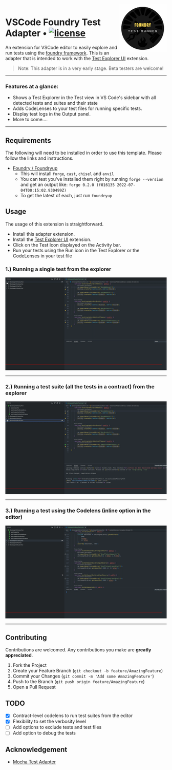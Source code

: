 <img align="right" width="150" height="150" top="100" src="./assets/logo.png">

# VSCode Foundry Test Adapter • [![license](https://img.shields.io/badge/MIT-brown.svg?label=license)](https://github.com/PraneshASP/vscode-foundry-test-adapter/blob/main/LICENSE)

An extension for VSCode editor to easily explore and run tests using the [foundry framework](https://github.com/gakonst/foundry). This is an adapter that is intended to work with the [Test Explorer UI](https://marketplace.visualstudio.com/items?itemName=hbenl.vscode-test-explorer) extension.

> Note: This adapter is in a very early stage. Beta testers are welcome!

---

### Features at a glance:

- Shows a Test Explorer in the Test view in VS Code's sidebar with all detected tests and suites and their state
- Adds CodeLenses to your test files for running specific tests.
- Display test logs in the Output panel.
- More to come....

---

## Requirements

The following will need to be installed in order to use this template. Please follow the links and instructions.

- [Foundry / Foundryup](https://github.com/gakonst/foundry)
  - This will install `forge`, `cast`, `chisel` and `anvil`
  - You can test you've installed them right by running `forge --version` and get an output like: `forge 0.2.0 (f016135 2022-07-04T00:15:02.930499Z)`
  - To get the latest of each, just run `foundryup`

## Usage

The usage of this extension is straightforward. 
- Install this adapter extension.
- Install the [Test Explorer UI](https://marketplace.visualstudio.com/items?itemName=hbenl.vscode-test-explorer) extension.
- Click on the Test Icon displayed on the Activity bar.
- Run your tests using the Run icon in the Test Explorer or the CodeLenses in your test file

### 1.) Running a single test from the explorer

<img src="./assets/single_test.gif" />

---

### 2.) Running a test suite (all the tests in a contract) from the explorer

<img src="./assets/run_suite.gif" />

---

### 3.) Running a test using the Codelens (inline option in the editor)

<img src="./assets/codelens.gif" />

---

<!-- CONTRIBUTING -->

## Contributing

Contributions are welcomed. Any contributions you make are **greatly appreciated**.

1. Fork the Project
2. Create your Feature Branch (`git checkout -b feature/AmazingFeature`)
3. Commit your Changes (`git commit -m 'Add some AmazingFeature'`)
4. Push to the Branch (`git push origin feature/AmazingFeature`)
5. Open a Pull Request

<!-- TODO -->

## TODO

- [x] Contract-level codelens to run test suites from the editor
- [x] Flexibility to set the verbosity level
- [ ] Add options to exclude tests and test files
- [ ] Add option to debug the tests

## Acknowledgement

- [Mocha Test Adapter](https://github.com/hbenl/vscode-mocha-test-adapter)